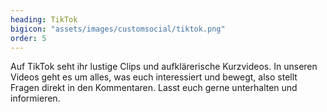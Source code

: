```yaml
---
heading: TikTok
bigicon: "assets/images/customsocial/tiktok.png"
order: 5
---
```

Auf TikTok seht ihr lustige Clips und aufklärerische Kurzvideos. In unseren Videos geht es um alles, was euch interessiert und bewegt, also stellt Fragen direkt in den Kommentaren. Lasst euch gerne unterhalten und informieren.
